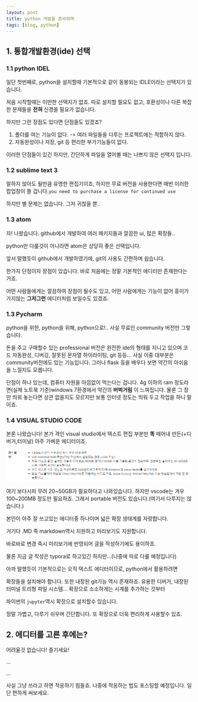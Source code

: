 ```yaml
---
layout: post
title: python 개발을 준비하며
tags: [blog, python]
---
```



## 1. 통합개발환경(ide) 선택

### 1.1 python IDEL

일단 첫번째로, python을 설치할때 기본적으로 같이 동봉되는 IDLE이라는 선택지가 있습니다.

처음 시작할때는 이만한 선택지가 없죠. 따로 설치할 필요도 없고, 호환성이나 다른 복잡한 문제들을 **전혀** 신경쓸 필요가 없습니다. 

하지만 그런 장점도 있다면 단점들도 있겠죠?

1. 폴더를 여는 기능이 없다. -> 여러 파일들을 다루는 프로젝트에는 적합하지 않다.
2. 자동완성이나 저장, git 등 편리한 부가기능들이 없다.

이러한 단점들이 있긴 하지만, 간단하게 파일을 열어볼 때는 나쁘지 않은 선택지 입니다.

### 1.2 sublime text 3

말하지 않아도 될만큼 유명한 편집기이죠, 하지만 무료 버전을 사용한다면 매번 이러한 팝업창이 뜰 겁니다.`you need to purchase a license for continued use`

하지만 별 문제는 없습니다. 그저 귀찮을 뿐..

### 1.3 atom

자! 나왔습니다. github에서 개발하여 여러 패키지들과 깔끔한 ui, 많은 확장들..

python만 다룰것이 아니라면 atom은 상당히 좋은 선택입니다.

앞서 말했듯이 github에서 개발하였기에, git의 사용도 간편하며 쉽습니다.

한가지 단점이자 장점이 있습니다. 바로 처음에는 정말 기본적인 에디터만 존재한다는 거죠.

어떤 사람들에게는 깔끔하여 장점이 될수도 있고, 어떤 사람에게는 기능이 없어 흥미가 가지않는 **그저그런** 에디터처럼 보일수도 있겠죠.

### 1.3 Pycharm

python을 위한, python을 위해, python으로!.. 사실 무료인 community 버전만 그렇습니다.

돈을 주고 구매할수 있는 professional 버전은 완전한 ide의 형태를 지니고 있으며 코드 자동완성, 디버깅, 잘못된 문자열 하이라이팅, git 등등... 사실 이중 대부분은 community버전에도 있는 기능입니다. 그러나 flask 등을 배우다 보면 약간의 아쉬움을 느낄지도 모릅니다.

단점이 하나 있는데, 컴퓨터 자원을 아낌없이 먹는다는 겁니다. 4g 이하의 ram 정도라면(실제 노트북 기준)windows 7환경에서 약간의 **버벅거림** 이 느껴집니다. 물론 그 창만 띄워 놓는다면 상관 없을지도 모르지만 보통 인터넷 정도는 띄워 두고 작업을 하니 말이죠.

### 1.4 **VISUAL STUDIO CODE** 

본론 나왔습니다! 본가 격인 visual studio에서 텍스트 편집 부분만 **똑** 떼어내 만든(+디버거,터미널) 아주 가벼운 에디터이죠. 

![](image/2021-02-19-003126.png)

여기 보다시피 무려 20~50GB가 필요하다고 나와있습니다. 하지만 vscode는 겨우 100~200MB 정도만 필요하죠. 그래서 portable 버전도 있습니다.(여기서 다루지는 않습니다.)

본인이 아주 잘 쓰고있는 에디터중 하나이며 넓은 확장 생태계를 자랑합니다.

거기다 .MD 즉 markdown역시 지원하고 미리보기도 지원합니다.

바로바로 변경 즉시 미리보기에 반영되어 글을 작성하기에도 용이하죠.

물론 지금 글 작성은 typora로 하고있긴 하지만...(나중에 따로 다룰 예정입니다)

아까 말했듯이 기본적으로는 오직 텍스트 에디터이므로, python에서 활용하려면

확장들을 설치해야 합니다. 또한 내장된 git기능 역시 존재하죠. 유용한 디버거, 내장된 터미널 트리형 파일 시스템... 확장으로 소소하게는 시계를 추가하는 것부터

파이썬의 `jupyter`역시 확장으로 설치할수 있습니다. 

정말 가볍고, 다루기 쉬우며 간단합니다. 또 확장으로 더욱 편리하게 사용할수 있죠.

## 2. 에디터를 고른 후에는?

어려울것 없습니다! 즐기세요!

...

...

사실 그냥 쓰라고 하면 적응하기 힘들죠. 나중에 적응하는 법도 포스팅할 예정입니다. 일단 편하게 써보세요.

